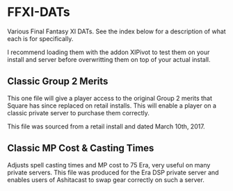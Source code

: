 # FFXI-DATs

Various Final Fantasy XI DATs. See the index below for a description of what each is for specifically.

I recommend loading them with the addon XIPivot to test them on your install and server before overwritting them on top of your actual install.

## Classic Group 2 Merits

This one file will give a player access to the original Group 2 merits that Square has since replaced on retail installs. This will enable a player on a classic private server to purchase them correctly.

This file was sourced from a retail install and dated March 10th, 2017.

## Classic MP Cost & Casting Times

Adjusts spell casting times and MP cost to 75 Era, very useful on many private servers. This file was produced for the Era DSP private server and enables users of Ashitacast to swap gear correctly on such a server.

